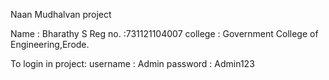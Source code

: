 
Naan Mudhalvan project

Name : Bharathy S
Reg no. :731121104007
college : Government College of Engineering,Erode.

To login in project:
username : Admin
password : Admin123
